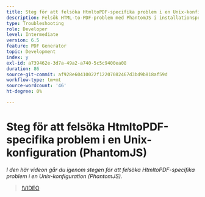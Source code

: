 ```yaml
---
title: Steg för att felsöka HtmltoPDF-specifika problem i en Unix-konfiguration (PhantomJS)
description: Felsök HTML-to-PDF-problem med PhantomJS i installationsprogrammet för UNIX.
type: Troubleshooting
role: Developer
level: Intermediate
version: 6.5
feature: PDF Generator
topic: Development
index: y
exl-id: a739462e-3d7a-49a2-a740-5c5c9400ea08
duration: 86
source-git-commit: af928e60410022f12207082467d3bd9b818af59d
workflow-type: tm+mt
source-wordcount: '46'
ht-degree: 0%

---
```


# Steg för att felsöka HtmltoPDF-specifika problem i en Unix-konfiguration (PhantomJS)

*I den här videon går du igenom stegen för att felsöka HtmltoPDF-specifika problem i en Unix-konfiguration (PhantomJS).*

>[!VIDEO](https://video.tv.adobe.com/v/335546?quality=12&learn=on)
